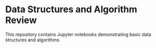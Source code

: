 # Data Structures and Algorithm Review
This repository contains Jupyter notebooks demonstrating basic data structures and algorithms.
